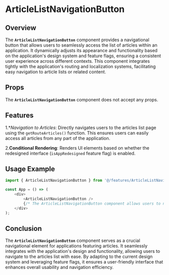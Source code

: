 # ArticleListNavigationButton

## Overview
The **`ArticleListNavigationButton`** component provides a navigational button that allows users to seamlessly access the list of articles within an application. 
It dynamically adjusts its appearance and functionality based on the application's design system and feature flags, ensuring a consistent user experience across different contexts. 
This component integrates tightly with the application's routing and localization systems, facilitating easy navigation to article lists or related content.

## Props
The **`ArticleListNavigationButton`** component does not accept any props.

## Features
1.**Navigation to Articles*: Directly navigates users to the articles list page using the `getRouteArticles()` function. This ensures users can easily access all articles from any part of the application.

2.**Conditional Rendering**: Renders UI elements based on whether the redesigned interface (`isAppRedesigned` feature flag) is enabled.


## Usage Example
```typescript jsx
import { ArticleListNavigationButton } from '@/features/ArticleListNavigationButton';

const App = () => (
    <div>
        <ArticleListNavigationButton />
        {/* The ArticleListNavigationButton component allows users to navigate to the list of articles */}
    </div>
);

```
## Conclusion
The **`ArticleListNavigationButton`** component serves as a crucial navigational element for applications featuring articles. 
It seamlessly integrates with the application's design and functionality, allowing users to navigate to the articles list with ease. 
By adapting to the current design system and leveraging feature flags, it ensures a user-friendly interface that enhances overall usability and navigation efficiency.
